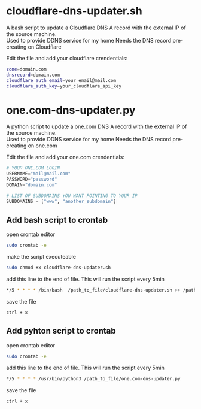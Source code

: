 
# cloudflare-dns-updater.sh
A bash script to update a Cloudflare DNS A record with the external IP of the source machine.  
Used to provide DDNS service for my home
Needs the DNS record pre-creating on Cloudflare

Edit the file and add your cloudflare crendentials:
```bash
zone=domain.com
dnsrecord=domain.com
cloudflare_auth_email=your_email@mail.com
cloudflare_auth_key=your_cloudflare_api_key
```

# one.com-dns-updater.py
A python script to update a one.com DNS A record with the external IP of the source machine.  
Used to provide DDNS service for my home
Needs the DNS record pre-creating on one.com

Edit the file and add your one.com crendentials:
```python
# YOUR ONE.COM LOGIN
USERNAME="mail@mail.com"
PASSWORD="password"
DOMAIN="domain.com"

# LIST OF SUBDOMAINS YOU WANT POINTING TO YOUR IP
SUBDOMAINS = ["www", "another_subdomain"]
```

## Add bash script to crontab

open crontab editor
```bash 
sudo crontab -e
```


make the script executeable
```bash
sudo chmod +x cloudflare-dns-updater.sh
```

add this line to the end of file.
This will run the script every 5min
```bash
*/5 * * * * /bin/bash  /path_to_file/cloudflare-dns-updater.sh >> /path_to_logfile/domain_status.txt 2>&1
```

save the file
```
ctrl + x 
```

## Add pyhton script to crontab

open crontab editor
```bash 
sudo crontab -e
```

add this line to the end of file.
This will run the script every 5min
```bash
*/5 * * * * /usr/bin/python3 /path_to_file/one.com-dns-updater.py
```

save the file
```
ctrl + x 
```